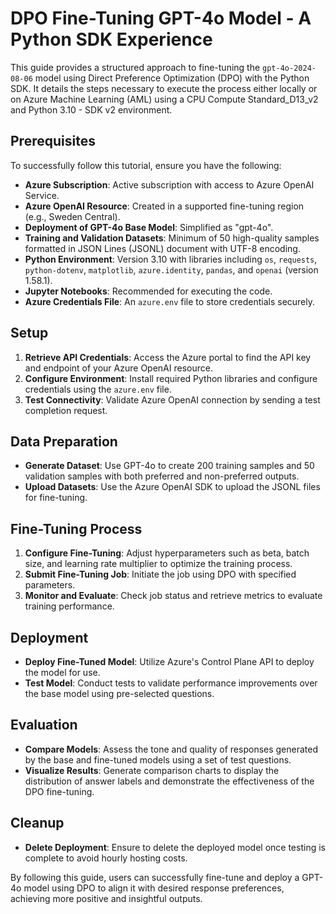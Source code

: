 # DPO Fine-Tuning GPT-4o Model - A Python SDK Experience  
  
This guide provides a structured approach to fine-tuning the `gpt-4o-2024-08-06` model using Direct Preference Optimization (DPO) with the Python SDK. It details the steps necessary to execute the process either locally or on Azure Machine Learning (AML) using a CPU Compute Standard_D13_v2 and Python 3.10 - SDK v2 environment.  
  
## Prerequisites  
  
To successfully follow this tutorial, ensure you have the following:  
  
- **Azure Subscription**: Active subscription with access to Azure OpenAI Service.  
- **Azure OpenAI Resource**: Created in a supported fine-tuning region (e.g., Sweden Central).  
- **Deployment of GPT-4o Base Model**: Simplified as "gpt-4o".  
- **Training and Validation Datasets**: Minimum of 50 high-quality samples formatted in JSON Lines (JSONL) document with UTF-8 encoding.  
- **Python Environment**: Version 3.10 with libraries including `os`, `requests`, `python-dotenv`, `matplotlib`, `azure.identity`, `pandas`, and `openai` (version 1.58.1).  
- **Jupyter Notebooks**: Recommended for executing the code.  
- **Azure Credentials File**: An `azure.env` file to store credentials securely.  
  
## Setup  
  
1. **Retrieve API Credentials**: Access the Azure portal to find the API key and endpoint of your Azure OpenAI resource.  
2. **Configure Environment**: Install required Python libraries and configure credentials using the `azure.env` file.  
3. **Test Connectivity**: Validate Azure OpenAI connection by sending a test completion request.  
  
## Data Preparation  
  
- **Generate Dataset**: Use GPT-4o to create 200 training samples and 50 validation samples with both preferred and non-preferred outputs.  
- **Upload Datasets**: Use the Azure OpenAI SDK to upload the JSONL files for fine-tuning.  
  
## Fine-Tuning Process  
  
1. **Configure Fine-Tuning**: Adjust hyperparameters such as beta, batch size, and learning rate multiplier to optimize the training process.  
2. **Submit Fine-Tuning Job**: Initiate the job using DPO with specified parameters.  
3. **Monitor and Evaluate**: Check job status and retrieve metrics to evaluate training performance.  
  
## Deployment  
  
- **Deploy Fine-Tuned Model**: Utilize Azure's Control Plane API to deploy the model for use.  
- **Test Model**: Conduct tests to validate performance improvements over the base model using pre-selected questions.  
  
## Evaluation  
  
- **Compare Models**: Assess the tone and quality of responses generated by the base and fine-tuned models using a set of test questions.  
- **Visualize Results**: Generate comparison charts to display the distribution of answer labels and demonstrate the effectiveness of the DPO fine-tuning.  
  
## Cleanup  
  
- **Delete Deployment**: Ensure to delete the deployed model once testing is complete to avoid hourly hosting costs.  
  
By following this guide, users can successfully fine-tune and deploy a GPT-4o model using DPO to align it with desired response preferences, achieving more positive and insightful outputs. 

